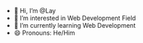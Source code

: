 - 👋 Hi, I’m @Lay
- 👀 I’m interested in Web Development Field 
- 🌱 I’m currently learning Web Development 
- 😄 Pronouns: He/Him

<!---
Lay865/Lay865 is a ✨ special ✨ repository because its `README.md` (this file) appears on your GitHub profile.
You can click the Preview link to take a look at your changes.
--->
